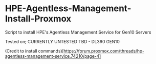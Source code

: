 # HPE-Agentless-Management-Install-Proxmox
 Script to install HPE's Agentless Management Service for Gen10 Servers

 Tested on;
 CURRENTLY UNTESTED
 TBD - DL360 GEN10

(Credit to install commands)[https://forum.proxmox.com/threads/hp-agentless-management-service.74210/page-4]
